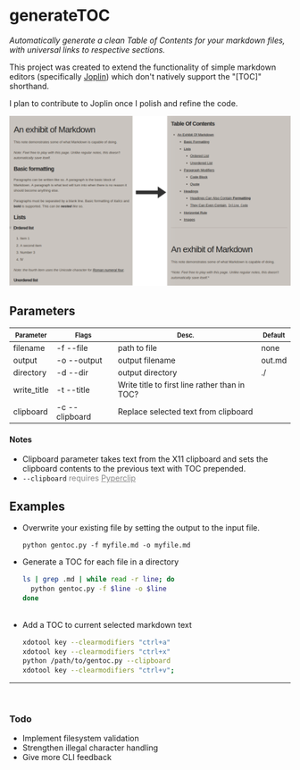 # generateTOC

*Automatically generate a clean Table of Contents for your markdown files, with universal links to respective sections.*

This project was created to extend the functionality of simple markdown editors (specifically [Joplin](https://github.com/laurent22/joplin/)) which don't natively support the "[TOC]" shorthand.

I plan to contribute to Joplin once I polish and refine the code.

![Example Image](https://github.com/xvol/generateTOC/blob/master/example.png)

## Parameters

| <span style="font-size:80%">Parameter</span> | <span style="font-size:80%">Flags</span> | <span style="font-size:80%">Desc.</span>      | <span style="font-size:80%">Default</span> |
| -------------------------------------------- | ---------------------------------------- | --------------------------------------------- | ------------------------------------------ |
| filename                                     | -f --file                                | path to file                                  | none                                       |
| output                                       | -o --output                              | output filename                               | out.md                                     |
| directory                                    | -d --dir                                 | output directory                              | ./                                         |
| write_title                                  | -t --title                               | Write title to first line rather than in TOC? |                                            |
| clipboard                                    | -c --clipboard                           | Replace selected text from clipboard          |                                            |

#### Notes

- Clipboard parameter takes text from the X11 clipboard and sets the clipboard contents to the previous text with TOC prepended.
- ```--clipboard```<span style="opacity:0.5"> requires [Pyperclip](https://pypi.org/project/pyperclip/)

## Examples

- Overwrite your existing file by setting the output to the input file.
  ```
  python gentoc.py -f myfile.md -o myfile.md
  ```

- Generate a  TOC for each file in a directory
  ```bash
  ls | grep .md | while read -r line; do
  	python gentoc.py -f $line -o $line
  done
  	
  ```
  
- Add a TOC to current selected markdown text
  ```bash
  xdotool key --clearmodifiers "ctrl+a"
  xdotool key --clearmodifiers "ctrl+x"
  python /path/to/gentoc.py --clipboard
  xdotool key --clearmodifiers "ctrl+v"; 
  ```
  
<hr/>
<br/>
  
### Todo
  - Implement filesystem validation
  - Strengthen illegal character handling
  - Give more CLI feedback


